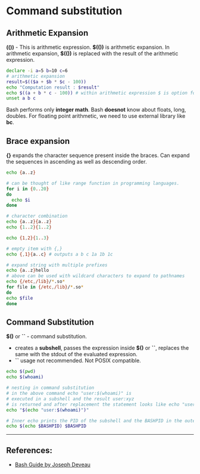 # Command substitution

## Arithmetic Expansion
**(())** - This is arithmetic expression. **\$(())** is arithmetic expansion. In arithmetic expansion, **\$(())** is replaced with the result of the arithmetic expression.
```Bash
declare -i a=5 b=10 c=6
# arithmetic expansion
result=$(($a + $b * $c - 100))
echo "Computation result : $result"
echo $((a + b * c - 100)) # within arithmetic expression $ is option for referencing variable values.
unset a b c
```

Bash performs only **integer math**. Bash **doesnot** know about floats, long, doubles. For floating point arithmetic, we need to use external library like **bc**.

## Brace expansion
**{}** expands the character sequence present inside the braces. Can expand the sequences in ascending as well as descending order.
```Bash
echo {a..z}

# can be thought of like range function in programming languages.
for i in {0..20}
do
  echo $i
done

# character combination
echo {a..z}{a..z}
echo {1..2}{1..2}

echo {1,2}{1..3}

# empty item with {,}
echo {,1}{a..c} # outputs a b c 1a 1b 1c

# expand string with multiple prefixes
echo {a..z}hello
# above can be used with wildcard characters to expand to pathnames
echo {/etc,/lib}/*.so*
for file in {/etc,/lib}/*.so*
do
echo $file
done
```

## Command Substitution
**$()** or **``** - command substitution.
* creates a **subshell**, passes the expression inside **$()** or **``**, replaces the same with the stdout of the evaluated expression.
* **``** usage not recommended. Not POSIX compatible.
```Bash
echo $(pwd)
echo $(whoami)

# nesting in command substitution
# in the above command echo "user:$(whoami)" is 
# executed in a subshell and the result user:xyz
# is returned and after replacement the statement looks like echo "user:xyz"
echo "$(echo "user:$(whoami)")"

# Inner echo prints the PID of the subshell and the BASHPID in the outer echo prints the PID of the current shell
echo $(echo $BASHPID) $BASHPID
```

---

## References:
* [Bash Guide by Joseph Deveau](https://www.amazon.in/BASH-Guide-Joseph-DeVeau-ebook/dp/B01F8AZ1LE/ref=sr_1_4?keywords=bash&qid=1564983319&s=digital-text&sr=1-4)
